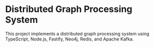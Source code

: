 ﻿# Distributed Graph Processing System

This project implements a distributed graph processing system using TypeScript, Node.js, Fastify, Neo4j, Redis, and Apache Kafka.
